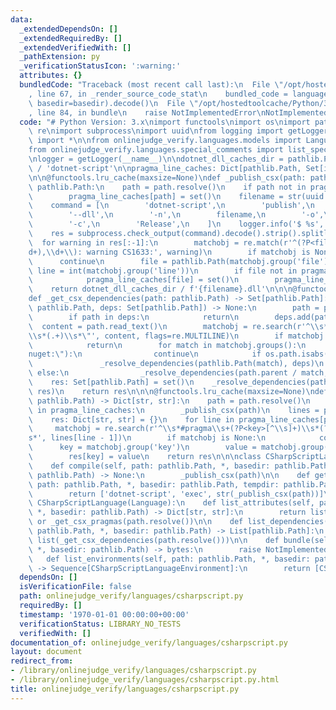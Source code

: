 ```yaml
---
data:
  _extendedDependsOn: []
  _extendedRequiredBy: []
  _extendedVerifiedWith: []
  _pathExtension: py
  _verificationStatusIcon: ':warning:'
  attributes: {}
  bundledCode: "Traceback (most recent call last):\n  File \"/opt/hostedtoolcache/Python/3.8.5/x64/lib/python3.8/site-packages/onlinejudge_verify/documentation/build.py\"\
    , line 67, in _render_source_code_stat\n    bundled_code = language.bundle(stat.path,\
    \ basedir=basedir).decode()\n  File \"/opt/hostedtoolcache/Python/3.8.5/x64/lib/python3.8/site-packages/onlinejudge_verify/languages/python.py\"\
    , line 84, in bundle\n    raise NotImplementedError\nNotImplementedError\n"
  code: "# Python Version: 3.x\nimport functools\nimport os\nimport pathlib\nimport\
    \ re\nimport subprocess\nimport uuid\nfrom logging import getLogger\nfrom typing\
    \ import *\n\nfrom onlinejudge_verify.languages.models import Language, LanguageEnvironment\n\
    from onlinejudge_verify.languages.special_comments import list_special_comments\n\
    \nlogger = getLogger(__name__)\n\ndotnet_dll_caches_dir = pathlib.Path('.verify-helper/cache')\
    \ / 'dotnet-script'\n\npragma_line_caches: Dict[pathlib.Path, Set[int]] = {}\n\
    \n\n@functools.lru_cache(maxsize=None)\ndef _publish_csx(path: pathlib.Path) ->\
    \ pathlib.Path:\n    path = path.resolve()\n    if path not in pragma_line_caches:\n\
    \        pragma_line_caches[path] = set()\n    filename = str(uuid.uuid4())\n\
    \    command = [\n        'dotnet-script',\n        'publish',\n        str(path),\n\
    \        '--dll',\n        '-n',\n        filename,\n        '-o',\n        str(dotnet_dll_caches_dir),\n\
    \        '-c',\n        'Release',\n    ]\n    logger.info('$ %s', ' '.join(command))\n\
    \    res = subprocess.check_output(command).decode().strip().splitlines()\n  \
    \  for warning in res[:-1]:\n        matchobj = re.match(r'^(?P<file>.*)\\((?P<line>\\\
    d+),\\d+\\): warning CS1633:', warning)\n        if matchobj is None:\n      \
    \      continue\n        file = pathlib.Path(matchobj.group('file'))\n       \
    \ line = int(matchobj.group('line'))\n        if file not in pragma_line_caches:\n\
    \            pragma_line_caches[file] = set()\n        pragma_line_caches[file].add(line)\n\
    \    return dotnet_dll_caches_dir / f'{filename}.dll'\n\n\n@functools.lru_cache(maxsize=None)\n\
    def _get_csx_dependencies(path: pathlib.Path) -> Set[pathlib.Path]:\n    def _resolve_dependencies(path:\
    \ pathlib.Path, deps: Set[pathlib.Path]) -> None:\n        path = path.resolve()\n\
    \        if path in deps:\n            return\n        deps.add(path)\n      \
    \  content = path.read_text()\n        matchobj = re.search(r'^\\s*#load\\s*\"\
    \\s*(.+)\\s*\"', content, flags=re.MULTILINE)\n        if matchobj is None:\n\
    \            return\n        for match in matchobj.groups():\n            if match.startswith(\"\
    nuget:\"):\n                continue\n            if os.path.isabs(match):\n \
    \               _resolve_dependencies(pathlib.Path(match), deps)\n           \
    \ else:\n                _resolve_dependencies(path.parent / match, deps)\\\n\n\
    \    res: Set[pathlib.Path] = set()\n    _resolve_dependencies(path.resolve(),\
    \ res)\n    return res\n\n\n@functools.lru_cache(maxsize=None)\ndef _get_csx_pragmas(path:\
    \ pathlib.Path) -> Dict[str, str]:\n    path = path.resolve()\n    if path not\
    \ in pragma_line_caches:\n        _publish_csx(path)\n    lines = path.read_text().splitlines()\n\
    \    res: Dict[str, str] = {}\n    for line in pragma_line_caches[path]:\n   \
    \     matchobj = re.search(r'^\\s*#pragma\\s+(?P<key>[^\\s]+)\\s*(?P<value>.*)\\\
    s*', lines[line - 1])\n        if matchobj is None:\n            continue\n  \
    \      key = matchobj.group('key')\n        value = matchobj.group('value')\n\
    \        res[key] = value\n    return res\n\n\nclass CSharpScriptLanguageEnvironment(LanguageEnvironment):\n\
    \    def compile(self, path: pathlib.Path, *, basedir: pathlib.Path, tempdir:\
    \ pathlib.Path) -> None:\n        _publish_csx(path)\n\n    def get_execute_command(self,\
    \ path: pathlib.Path, *, basedir: pathlib.Path, tempdir: pathlib.Path) -> List[str]:\n\
    \        return ['dotnet-script', 'exec', str(_publish_csx(path))]\n\n\nclass\
    \ CSharpScriptLanguage(Language):\n    def list_attributes(self, path: pathlib.Path,\
    \ *, basedir: pathlib.Path) -> Dict[str, str]:\n        return list_special_comments(path.resolve())\
    \ or _get_csx_pragmas(path.resolve())\n\n    def list_dependencies(self, path:\
    \ pathlib.Path, *, basedir: pathlib.Path) -> List[pathlib.Path]:\n        return\
    \ list(_get_csx_dependencies(path.resolve()))\n\n    def bundle(self, path: pathlib.Path,\
    \ *, basedir: pathlib.Path) -> bytes:\n        raise NotImplementedError\n\n \
    \   def list_environments(self, path: pathlib.Path, *, basedir: pathlib.Path)\
    \ -> Sequence[CSharpScriptLanguageEnvironment]:\n        return [CSharpScriptLanguageEnvironment()]\n"
  dependsOn: []
  isVerificationFile: false
  path: onlinejudge_verify/languages/csharpscript.py
  requiredBy: []
  timestamp: '1970-01-01 00:00:00+00:00'
  verificationStatus: LIBRARY_NO_TESTS
  verifiedWith: []
documentation_of: onlinejudge_verify/languages/csharpscript.py
layout: document
redirect_from:
- /library/onlinejudge_verify/languages/csharpscript.py
- /library/onlinejudge_verify/languages/csharpscript.py.html
title: onlinejudge_verify/languages/csharpscript.py
---
```

